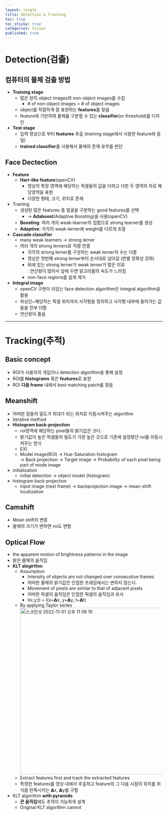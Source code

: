 ```yaml
---
layout: single
title: Detection & Tracking
toc: true
toc_sticky: true
categories: Vision
published: true
---
```


# Detection(검출)

## 컴퓨터의 물체 검출 방법
* **Training stage**
    * 많은 양의 object images와 non-object images를 수집
        * \# of non-object images > # of object images
    * object를 적절하게 잘 표현하는 **features**를 찾음
    * feature에 기반하여 물체를 구분할 수 있는 **classifier**(or threshold)를 디자인
* **Test stage**
    * 입력 영상으로 부터 **features** 추출 (training stage에서 사용한 feature와 동일) 
    * **trained classifier**를 사용해서 물체의 존재 유무를 판단

## Face Dectection
* **Feature**
    * **Harr-like feature**(openCV)
        * 영상의 특정 영역에 해당하는 픽셀들의 값을 더하고 더한 두 영역의 차로 해당영역을 표현
        * 다양한 형태, 크기, 위치로 존재
* Training
    * 생성된 많은 features 중 얼굴을 구분하는 good features를 선택
        * -> **Adaboost**(Adaptive Boosting)을 사용(openCV)
    * **Boosting**: 여러 개의 weak-learner의 집합으로 strong learner를 생성
    * **Adaptive**: 각각의 weak-lerner에 weight를 다르게 조절
* **Cascade classifier**
    * many weak learners -> strong lerner
    * 여러 개의 strong lerners로 직렬 연결
        * 각각의 strong lerner를 구성하는 weak lerner의 수는 다름
        * 영상은 첫번째 strong lerner부터 순서대로 넘어감 (판별 정확성 강화)
        * 뒤에 있는 strong lerner가 weak lerner가 많은 이유<br/>: 연산량이 많아서 앞에 두면 알고리즘의 속도가 느려짐
        * non-face regions를 쉽게 제거
* **Integral image**
    * openCV 구현이 되있는 face detection algorithm은 integral algorithm을 활용
    * 좌상단~해당하는 픽셀 위치까지 사각형을 정의하고 사각형 내부에 들어가는 값들을 전부 더함
    * 연산량이 줄음

-----------

# Tracking(추적)

## Basic concept
* ROI가 사용자의 개입이나 detection algorithm을 통해 설정
* ROI를 **histograms** 혹은 **features**로 표현
* ROI **다음 frame** 내에서 best matching patch를 찾음

## Meanshift
* 어떠한 점들의 밀도가 최대가 되는 위치로 이동시켜주는 algorithm
* iterative method
* **Histogram back-projection**
    * roi영역에 해당하는 pixel들의 밝기값은 크다.
    * 밝기값이 높은 픽셀들의 밀도가 가장 높은 곳으로 기존에 설정됐던 roi를 이동시켜주는 방식
    * EX)
    * Model image(ROI) -> Hue-Saturation histogram <br/>-> Back projection -> Target image -> Probability of each pixel being part of mode image
* initialization
    * initial detection -> object model (histogram)
* histogram back projection
    * input image (next frame) -> backprojection image -> mean-shift localization

## Camshift
* Mean shift의 변종
* 물체의 크기가 변하면 roi도 변함

## Optical Flow
* the apparent motion of brightness patterns in the image
* 밝은 물체의 움직임
* **KLT alogirthm**
    * Assumption
        * Intensity of objects are not changed over consecutive frames
        * 어떠한 물체의 밝기값은 인접한 프레임에서는 변하지 않는다.
        * Movement of pixels are similar to that of adjacent pixels
        * 어떠한 픽셀의 움직임은 인접한 픽셀의 움직임과 유사
        * I(x,y,t) = I(x+𝝙x, y+𝝙y, t+𝝙t)
    * By applying Taylor series<br/>
      <img width="530" alt="스크린샷 2022-11-01 오후 11 09 10" src="https://user-images.githubusercontent.com/63464299/199253287-3d4a842e-b63f-4bb1-b2e9-acf4374018bc.png">
    * Extract features first and track the extracted features
    * 특정한 features를 영상 내에서 추출하고 feature의 그 다음 시점의 위치를  위 식을 만족시키는 𝝙x, 𝝙y를 구함
* KLT algorithm **with pyramids**
    * **큰 움직임**에도 추적이 가능하게 설계
    * Original KLT algorithm cannot
